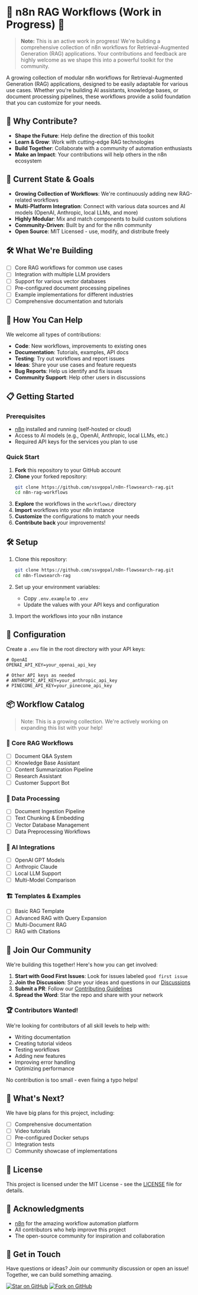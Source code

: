 # 🚧 n8n RAG Workflows (Work in Progress) 🔧

> **Note:** This is an active work in progress! We're building a comprehensive collection of n8n workflows for Retrieval-Augmented Generation (RAG) applications. Your contributions and feedback are highly welcome as we shape this into a powerful toolkit for the community.

A growing collection of modular n8n workflows for Retrieval-Augmented Generation (RAG) applications, designed to be easily adaptable for various use cases. Whether you're building AI assistants, knowledge bases, or document processing pipelines, these workflows provide a solid foundation that you can customize for your needs.

## 🌟 Why Contribute?

- **Shape the Future**: Help define the direction of this toolkit
- **Learn & Grow**: Work with cutting-edge RAG technologies
- **Build Together**: Collaborate with a community of automation enthusiasts
- **Make an Impact**: Your contributions will help others in the n8n ecosystem

## 🚀 Current State & Goals

- **Growing Collection of Workflows**: We're continuously adding new RAG-related workflows
- **Multi-Platform Integration**: Connect with various data sources and AI models (OpenAI, Anthropic, local LLMs, and more)
- **Highly Modular**: Mix and match components to build custom solutions
- **Community-Driven**: Built by and for the n8n community
- **Open Source**: MIT Licensed - use, modify, and distribute freely

## 🛠️ What We're Building

- [ ] Core RAG workflows for common use cases
- [ ] Integration with multiple LLM providers
- [ ] Support for various vector databases
- [ ] Pre-configured document processing pipelines
- [ ] Example implementations for different industries
- [ ] Comprehensive documentation and tutorials

## 🌱 How You Can Help

We welcome all types of contributions:

- **Code**: New workflows, improvements to existing ones
- **Documentation**: Tutorials, examples, API docs
- **Testing**: Try out workflows and report issues
- **Ideas**: Share your use cases and feature requests
- **Bug Reports**: Help us identify and fix issues
- **Community Support**: Help other users in discussions

## 📋 Getting Started

### Prerequisites

- [n8n](https://n8n.io/) installed and running (self-hosted or cloud)
- Access to AI models (e.g., OpenAI, Anthropic, local LLMs, etc.)
- Required API keys for the services you plan to use

### Quick Start

1. **Fork** this repository to your GitHub account
2. **Clone** your forked repository:
   ```bash
   git clone https://github.com/ssvgopal/n8n-flowsearch-rag.git
   cd n8n-rag-workflows
   ```
3. **Explore** the workflows in the `workflows/` directory
4. **Import** workflows into your n8n instance
5. **Customize** the configurations to match your needs
6. **Contribute back** your improvements!

## 🛠️ Setup

1. Clone this repository:
   ```bash
   git clone https://github.com/ssvgopal/n8n-flowsearch-rag.git
   cd n8n-flowsearch-rag
   ```

2. Set up your environment variables:
   - Copy `.env.example` to `.env`
   - Update the values with your API keys and configuration

3. Import the workflows into your n8n instance

## 🔧 Configuration

Create a `.env` file in the root directory with your API keys:

```env
# OpenAI
OPENAI_API_KEY=your_openai_api_key

# Other API keys as needed
# ANTHROPIC_API_KEY=your_anthropic_api_key
# PINECONE_API_KEY=your_pinecone_api_key
```

## 📦 Workflow Catalog

> Note: This is a growing collection. We're actively working on expanding this list with your help!

### 🧠 Core RAG Workflows
- [ ] Document Q&A System
- [ ] Knowledge Base Assistant
- [ ] Content Summarization Pipeline
- [ ] Research Assistant
- [ ] Customer Support Bot

### 🔄 Data Processing
- [ ] Document Ingestion Pipeline
- [ ] Text Chunking & Embedding
- [ ] Vector Database Management
- [ ] Data Preprocessing Workflows

### 🤖 AI Integrations
- [ ] OpenAI GPT Models
- [ ] Anthropic Claude
- [ ] Local LLM Support
- [ ] Multi-Model Comparison

### 🏗️ Templates & Examples
- [ ] Basic RAG Template
- [ ] Advanced RAG with Query Expansion
- [ ] Multi-Document RAG
- [ ] RAG with Citations

## 🤝 Join Our Community

We're building this together! Here's how you can get involved:

1. **Start with Good First Issues**: Look for issues labeled `good first issue`
2. **Join the Discussion**: Share your ideas and questions in our [Discussions](https://github.com/ssvgopal/n8n-flowsearch-rag/discussions)
3. **Submit a PR**: Follow our [Contributing Guidelines](CONTRIBUTING.md)
4. **Spread the Word**: Star the repo and share with your network

### 🏆 Contributors Wanted!

We're looking for contributors of all skill levels to help with:
- Writing documentation
- Creating tutorial videos
- Testing workflows
- Adding new features
- Improving error handling
- Optimizing performance

No contribution is too small - even fixing a typo helps!

## 🚀 What's Next?

We have big plans for this project, including:

- [ ] Comprehensive documentation
- [ ] Video tutorials
- [ ] Pre-configured Docker setups
- [ ] Integration tests
- [ ] Community showcase of implementations

## 📄 License

This project is licensed under the MIT License - see the [LICENSE](LICENSE) file for details.

## 🙏 Acknowledgments

- [n8n](https://n8n.io/) for the amazing workflow automation platform
- All contributors who help improve this project
- The open-source community for inspiration and collaboration

## 🌟 Get in Touch

Have questions or ideas? Join our community discussion or open an issue! Together, we can build something amazing.

[![Star on GitHub](https://img.shields.io/github/stars/ssvgopal/n8n-flowsearch-rag?style=social)](https://github.com/ssvgopal/n8n-flowsearch-rag/stargazers)
[![Fork on GitHub](https://img.shields.io/github/forks/ssvgopal/n8n-flowsearch-rag?style=social)](https://github.com/ssvgopal/n8n-flowsearch-rag/forks)
